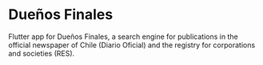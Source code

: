 # Dueños Finales

Flutter app for Dueños Finales, a search engine for publications in the official newspaper of Chile (Diario Oficial) and the registry for corporations and societies (RES).
